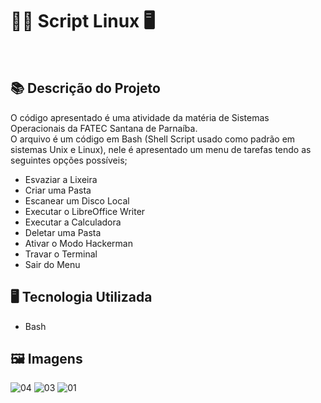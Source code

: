 # 👨‍💻 Script Linux 🖥️
<br>

## 📚 Descrição do Projeto
O código apresentado é uma atividade da matéria de Sistemas Operacionais da FATEC Santana de Parnaíba.<br>
O arquivo é um código em Bash (Shell Script usado como padrão em sistemas Unix e Linux), nele é apresentado um menu de tarefas tendo as seguintes opções  possíveis;
* Esvaziar a Lixeira            
* Criar uma Pasta                   
* Escanear um Disco Local          
* Executar o LibreOffice Writer            
* Executar a Calculadora                   
* Deletar uma Pasta                 
* Ativar o Modo Hackerman               
* Travar o Terminal             
* Sair do Menu   

## 🖥️ Tecnologia Utilizada
- Bash

## 🖼️ Imagens
![04](https://github.com/VitorSouza01/Script_Linux/assets/104541182/47fe1853-92a0-44e4-8382-a55fdbf7e6df)
![03](https://github.com/VitorSouza01/Script_Linux/assets/104541182/1138cccb-5c75-49a5-b55d-2369ba9f77e1)
![01](https://github.com/VitorSouza01/Script_Linux/assets/104541182/73c9d7f9-abf2-40f4-ba8f-e002e90421a7)
